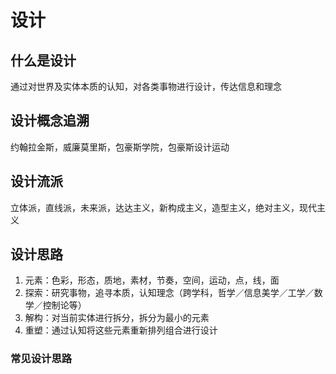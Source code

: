 # 设计
## 什么是设计
通过对世界及实体本质的认知，对各类事物进行设计，传达信息和理念
## 设计概念追溯
约翰拉金斯，威廉莫里斯，包豪斯学院，包豪斯设计运动
## 设计流派
立体派，直线派，未来派，达达主义，新构成主义，造型主义，绝对主义，现代主义
## 设计思路
1. 元素：色彩，形态，质地，素材，节奏，空间，运动，点，线，面
2. 探索：研究事物，追寻本质，认知理念（跨学科，哲学／信息美学／工学／数学／控制论等）
3. 解构：对当前实体进行拆分，拆分为最小的元素
4. 重塑：通过认知将这些元素重新排列组合进行设计
### 常见设计思路
